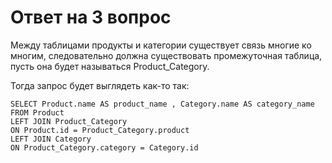 # Ответ на 3 вопрос

Между таблицами продукты и категории существует связь многие ко многим,
следовательно должна существовать промежуточная таблица, пусть она будет называться Product_Category.

Тогда запрос будет выглядеть как-то так:

```
SELECT Product.name AS product_name , Category.name AS category_name   
FROM Product 
LEFT JOIN Product_Category
ON Product.id = Product_Category.product 
LEFT JOIN Category
ON Product_Category.category = Category.id 
```
